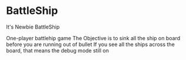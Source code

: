 # BattleShip
It's Newbie BattleShip

One-player battlehip game
The Objective is to sink all the ship on board before you are running out of bullet
If you see all the ships across the board, that means the debug mode still on
